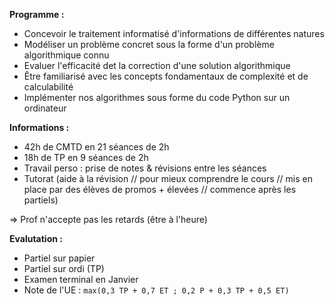**Programme :**
- Concevoir le traitement informatisé d'informations de différentes natures
- Modéliser un problème concret sous la forme d'un problème algorithmique connu
- Evaluer l'efficacité det la correction d'une solution algorithmique
- Être familiarisé avec les concepts fondamentaux de complexité et de calculabilité
- Implémenter nos algorithmes sous forme du code Python sur un ordinateur

**Informations :**
- 42h de CMTD en 21 séances de 2h
- 18h de TP en 9 séances de 2h
- Travail perso : prise de notes & révisions entre les séances
- Tutorat (aide à la révision // pour mieux comprendre le cours // mis en place par des élèves de promos + élevées // commence après les partiels)

=> Prof n'accepte pas les retards (être à l'heure)

**Evalutation :**
- Partiel sur papier
- Partiel sur ordi (TP)
- Examen terminal en Janvier
- Note de l'UE : `max(0,3 TP + 0,7 ET ; 0,2 P + 0,3 TP + 0,5 ET)`

 